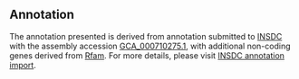 

Annotation
----------

The annotation presented is derived from annotation submitted to
[INSDC](http://www.insdc.org) with the assembly accession
[GCA\_000710275.1](http://www.ebi.ac.uk/ena/data/view/GCA_000710275.1),
with additional non-coding genes derived from
[Rfam](http://rfam.xfam.org/). For more details, please visit [INSDC
annotation
import](http://ensemblgenomes.org/info/data/insdc_annotation).
